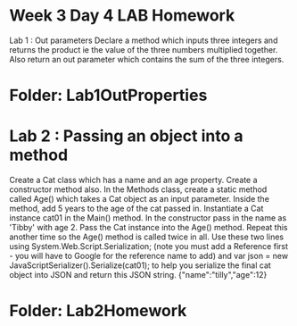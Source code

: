 # Week 3 Day 4 LAB Homework
Lab 1 : Out parameters
Declare a method which inputs three integers and returns the product ie the value of the three numbers multiplied together. Also return an out parameter which contains the sum of the three integers.
# Folder: Lab1OutProperties

# Lab 2 : Passing an object into a method
Create a Cat class which has a name and an age property. Create a constructor method also.
In the Methods class, create a static method called Age() which takes a Cat object as an input parameter. Inside the method, add 5 years to the age of the cat passed in.
Instantiate a Cat instance cat01 in the Main() method. In the constructor pass in the name as 'Tibby' with age 2.
Pass the Cat instance into the Age() method. Repeat this another time so the Age() method is called twice in all.
Use these two lines using System.Web.Script.Serialization; (note you must add a Reference first - you will have to Google for the reference name to add)
and
var json = new JavaScriptSerializer().Serialize(cat01);
to help you serialize the final cat object into JSON and return this JSON string.
{"name":"tilly","age":12}
# Folder: Lab2Homework
